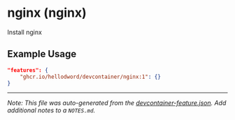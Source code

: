 
# nginx (nginx)

Install nginx

## Example Usage

```json
"features": {
    "ghcr.io/hellodword/devcontainer/nginx:1": {}
}
```





---

_Note: This file was auto-generated from the [devcontainer-feature.json](https://github.com/hellodword/devcontainer/blob/main/features/src/nginx/devcontainer-feature.json).  Add additional notes to a `NOTES.md`._
